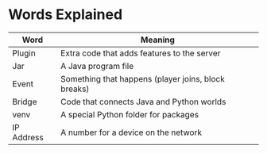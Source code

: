 # Words Explained

| Word | Meaning |
|------|---------|
| Plugin | Extra code that adds features to the server |
| Jar | A Java program file |
| Event | Something that happens (player joins, block breaks) |
| Bridge | Code that connects Java and Python worlds |
| venv | A special Python folder for packages |
| IP Address | A number for a device on the network |
